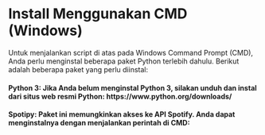 # Install Menggunakan CMD (Windows)

Untuk menjalankan script di atas pada Windows Command Prompt (CMD), Anda perlu menginstal beberapa paket Python terlebih dahulu. Berikut adalah beberapa paket yang perlu diinstal:

<h4>Python 3: Jika Anda belum menginstal Python 3, silakan unduh dan instal dari situs web resmi Python: https://www.python.org/downloads/</h4>

<h4>Spotipy: Paket ini memungkinkan akses ke API Spotify. Anda dapat menginstalnya dengan menjalankan perintah di CMD:</h4>
